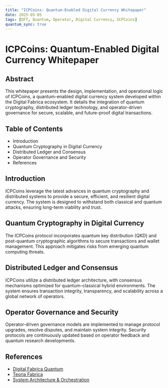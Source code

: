 ```yaml
---
title: "ICPCoins: Quantum-Enabled Digital Currency Whitepaper"
date: 2025-05-05
tags: [DFT, Quantum, Operator, Digital Currency, ICPCoins]
quantum_sync: true
---
```

# ICPCoins: Quantum-Enabled Digital Currency Whitepaper

## Abstract
This whitepaper presents the design, implementation, and operational logic of ICPCoins, a quantum-enabled digital currency system developed within the Digital Fabrica ecosystem. It details the integration of quantum cryptography, distributed ledger technology, and operator-driven governance for secure, scalable, and future-proof digital transactions.

## Table of Contents
- Introduction
- Quantum Cryptography in Digital Currency
- Distributed Ledger and Consensus
- Operator Governance and Security
- References

## Introduction
ICPCoins leverage the latest advances in quantum cryptography and distributed systems to provide a secure, efficient, and resilient digital currency. The system is designed to withstand both classical and quantum attacks, ensuring long-term viability and trust.

## Quantum Cryptography in Digital Currency
The ICPCoins protocol incorporates quantum key distribution (QKD) and post-quantum cryptographic algorithms to secure transactions and wallet management. This approach mitigates risks from emerging quantum computing threats.

## Distributed Ledger and Consensus
ICPCoins utilize a distributed ledger architecture, with consensus mechanisms optimized for quantum-classical hybrid environments. The system ensures transaction integrity, transparency, and scalability across a global network of operators.

## Operator Governance and Security
Operator-driven governance models are implemented to manage protocol upgrades, resolve disputes, and maintain system integrity. Security protocols are continuously updated based on operator feedback and quantum research developments.

## References
- [Digital Fabrica Quantum](../digital_fabrica_quantum.md)
- [Teoria Fabrica](../Teoria_Fabrica.md)
- [System Architecture & Orchestration](../System_Architecture_And_Orchestration.md)

